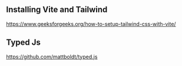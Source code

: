 ## Installing Vite and Tailwind

https://www.geeksforgeeks.org/how-to-setup-tailwind-css-with-vite/

## Typed Js

https://github.com/mattboldt/typed.js
